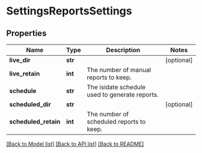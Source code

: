 # SettingsReportsSettings

## Properties
Name | Type | Description | Notes
------------ | ------------- | ------------- | -------------
**live_dir** | **str** |  | [optional] 
**live_retain** | **int** | The number of manual reports to keep. | 
**schedule** | **str** | The isidate schedule used to generate reports. | 
**scheduled_dir** | **str** |  | [optional] 
**scheduled_retain** | **int** | The number of scheduled reports to keep. | 

[[Back to Model list]](../README.md#documentation-for-models) [[Back to API list]](../README.md#documentation-for-api-endpoints) [[Back to README]](../README.md)


